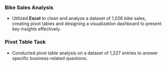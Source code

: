 ### Bike Sales Analysis 
- Utilized **Excel** to clean and analyze a dataset of 1,026 bike sales, creating pivot tables and designing a visualization dashboard to present key insights effectively.

### Pivot Table Task
- Conducted pivot table analysis on a dataset of 1,227 entries to answer specific business-related questions.
